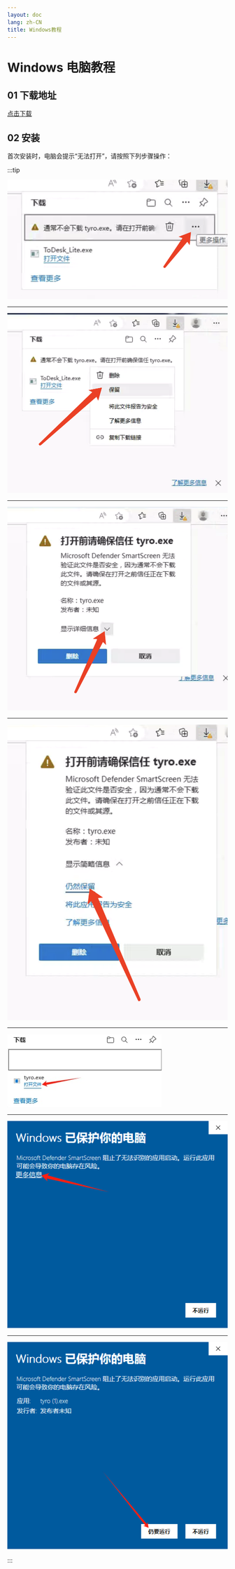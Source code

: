 ```yaml
---
layout: doc
lang: zh-CN
title: Windows教程
---
```


# Windows 电脑教程

## 01 下载地址

[点击下载](https://154.26.185.131:50089/d/home/alist_files/client/3.10/digital/Digilink-Setup-1.3.10.exe)

## 02 安装

首次安装时，电脑会提示“无法打开”，请按照下列步骤操作：

:::tip

![](/images/document/windows/11.jpg)

---

![](/images/document/windows/12.jpg)

---

![](/images/document/windows/13.jpg)

---

![](/images/document/windows/14.jpg)

---

![](/images/document/windows/15.jpg)

---

![](/images/document/windows/16.jpg)

---

![](/images/document/windows/17.jpg)

:::
